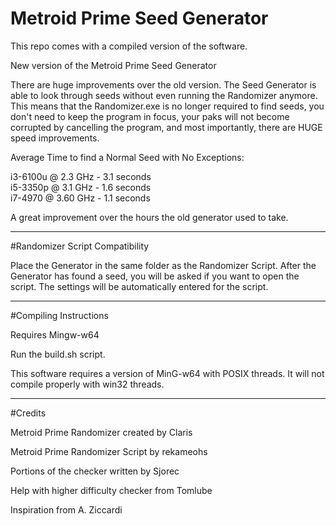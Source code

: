 # Metroid Prime Seed Generator

This repo comes with a compiled version of the software.

New version of the Metroid Prime Seed Generator

There are huge improvements over the old version.  The Seed Generator is able to look through seeds without even running the Randomizer anymore.  This means that the Randomizer.exe is no longer required to find seeds, you don't need to keep the program in focus, your paks will not become corrupted by cancelling the program, and most importantly, there are HUGE speed improvements.

Average Time to find a Normal Seed with No Exceptions:

i3-6100u @	2.3 GHz - 3.1 seconds  
i5-3350p @ 3.1 GHz - 1.6 seconds  
i7-4970 @ 3.60 GHz - 1.1 seconds

A great improvement over the hours the old generator used to take.

----------------

#Randomizer Script Compatibility

Place the Generator in the same folder as the Randomizer Script.  After the Generator has found a seed, you will be asked if you want to open the script.  The settings will be automatically entered for the script.

----------------


#Compiling Instructions

Requires Mingw-w64

Run the build.sh script.

This software requires a version of MinG-w64 with POSIX threads.  It will not compile properly with win32 threads.

---------------

#Credits

Metroid Prime Randomizer created by Claris

Metroid Prime Randomizer Script by rekameohs

Portions of the checker written by Sjorec

Help with higher difficulty checker from Tomlube

Inspiration from A. Ziccardi
